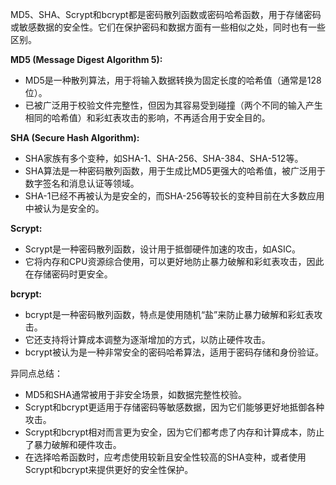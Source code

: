 MD5、SHA、Scrypt和bcrypt都是密码散列函数或密码哈希函数，用于存储密码或敏感数据的安全性。它们在保护密码和数据方面有一些相似之处，同时也有一些区别。

**MD5 (Message Digest Algorithm 5):**
- MD5是一种散列算法，用于将输入数据转换为固定长度的哈希值（通常是128位）。
- 已被广泛用于校验文件完整性，但因为其容易受到碰撞（两个不同的输入产生相同的哈希值）和彩虹表攻击的影响，不再适合用于安全目的。

**SHA (Secure Hash Algorithm):**
- SHA家族有多个变种，如SHA-1、SHA-256、SHA-384、SHA-512等。
- SHA算法是一种密码散列函数，用于生成比MD5更强大的哈希值，被广泛用于数字签名和消息认证等领域。
- SHA-1已经不再被认为是安全的，而SHA-256等较长的变种目前在大多数应用中被认为是安全的。

**Scrypt:**
- Scrypt是一种密码散列函数，设计用于抵御硬件加速的攻击，如ASIC。
- 它将内存和CPU资源综合使用，可以更好地防止暴力破解和彩虹表攻击，因此在存储密码时更安全。

**bcrypt:**

- bcrypt是一种密码散列函数，特点是使用随机“盐”来防止暴力破解和彩虹表攻击。
- 它还支持将计算成本调整为逐渐增加的方式，以防止硬件攻击。
- bcrypt被认为是一种非常安全的密码哈希算法，适用于密码存储和身份验证。

异同点总结：
- MD5和SHA通常被用于非安全场景，如数据完整性校验。
- Scrypt和bcrypt更适用于存储密码等敏感数据，因为它们能够更好地抵御各种攻击。
- Scrypt和bcrypt相对而言更为安全，因为它们都考虑了内存和计算成本，防止了暴力破解和硬件攻击。
- 在选择哈希函数时，应考虑使用较新且安全性较高的SHA变种，或者使用Scrypt和bcrypt来提供更好的安全性保护。